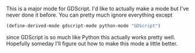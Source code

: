 This is a major mode for GDScript.
I'd like to actually make a mode but I've never done it before. You can pretty much ignore everything except
```lisp
(define-derived-mode gdscript-mode python-mode "GDScript")
```
since GDScript is so much like Python this actually works pretty well. Hopefully someday I'll figure out how to 
make this mode a little better.
